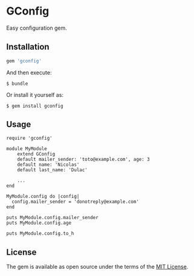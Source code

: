 # GConfig

Easy configuration gem.

## Installation

```ruby
gem 'gconfig'
```

And then execute:

    $ bundle

Or install it yourself as:

    $ gem install gconfig

## Usage

```
require 'gconfig'

module MyModule
	extend GConfig
	default mailer_sender: 'toto@example.com', age: 3
	default name: 'Nicolas'
	default last_name: 'Dulac'

	...
end

MyModule.config do |config|
  config.mailer_sender = 'donotreply@example.com'
end

puts MyModule.config.mailer_sender
puts MyModule.config.age

puts MyModule.config.to_h
```


## License

The gem is available as open source under the terms of the [MIT License](http://opensource.org/licenses/MIT).
